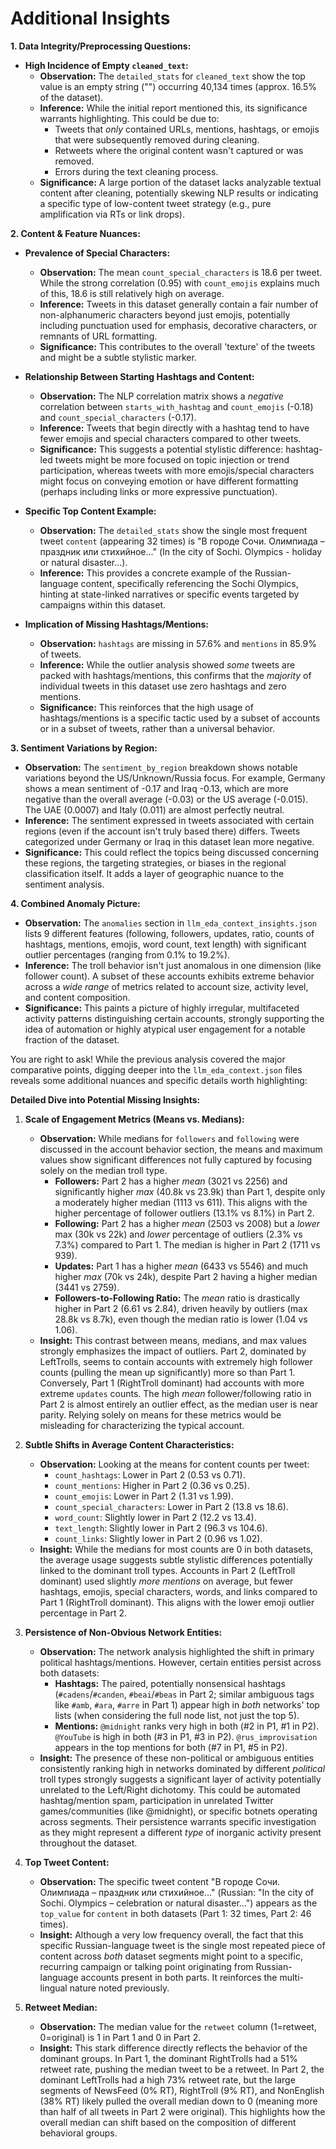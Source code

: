 # Additional Insights

**1. Data Integrity/Preprocessing Questions:**

*   **High Incidence of Empty `cleaned_text`:**
    *   **Observation:** The `detailed_stats` for `cleaned_text` show the top value is an empty string ("") occurring 40,134 times (approx. 16.5% of the dataset).
    *   **Inference:** While the initial report mentioned this, its significance warrants highlighting. This could be due to:
        *   Tweets that *only* contained URLs, mentions, hashtags, or emojis that were subsequently removed during cleaning.
        *   Retweets where the original content wasn't captured or was removed.
        *   Errors during the text cleaning process.
    *   **Significance:** A large portion of the dataset lacks analyzable textual content after cleaning, potentially skewing NLP results or indicating a specific type of low-content tweet strategy (e.g., pure amplification via RTs or link drops).

**2. Content & Feature Nuances:**

*   **Prevalence of Special Characters:**
    *   **Observation:** The mean `count_special_characters` is 18.6 per tweet. While the strong correlation (0.95) with `count_emojis` explains much of this, 18.6 is still relatively high on average.
    *   **Inference:** Tweets in this dataset generally contain a fair number of non-alphanumeric characters beyond just emojis, potentially including punctuation used for emphasis, decorative characters, or remnants of URL formatting.
    *   **Significance:** This contributes to the overall 'texture' of the tweets and might be a subtle stylistic marker.

*   **Relationship Between Starting Hashtags and Content:**
    *   **Observation:** The NLP correlation matrix shows a *negative* correlation between `starts_with_hashtag` and `count_emojis` (-0.18) and `count_special_characters` (-0.17).
    *   **Inference:** Tweets that begin directly with a hashtag tend to have fewer emojis and special characters compared to other tweets.
    *   **Significance:** This suggests a potential stylistic difference: hashtag-led tweets might be more focused on topic injection or trend participation, whereas tweets with more emojis/special characters might focus on conveying emotion or have different formatting (perhaps including links or more expressive punctuation).

*   **Specific Top Content Example:**
    *   **Observation:** The `detailed_stats` show the single most frequent tweet `content` (appearing 32 times) is "В городе Сочи. Олимпиада – праздник или стихийное..." (In the city of Sochi. Olympics - holiday or natural disaster...).
    *   **Inference:** This provides a concrete example of the Russian-language content, specifically referencing the Sochi Olympics, hinting at state-linked narratives or specific events targeted by campaigns within this dataset.

*   **Implication of Missing Hashtags/Mentions:**
    *   **Observation:** `hashtags` are missing in 57.6% and `mentions` in 85.9% of tweets.
    *   **Inference:** While the outlier analysis showed *some* tweets are packed with hashtags/mentions, this confirms that the *majority* of individual tweets in this dataset use zero hashtags and zero mentions.
    *   **Significance:** This reinforces that the high usage of hashtags/mentions is a specific tactic used by a subset of accounts or in a subset of tweets, rather than a universal behavior.

**3. Sentiment Variations by Region:**

*   **Observation:** The `sentiment_by_region` breakdown shows notable variations beyond the US/Unknown/Russia focus. For example, Germany shows a mean sentiment of -0.17 and Iraq -0.13, which are more negative than the overall average (-0.03) or the US average (-0.015). The UAE (0.0007) and Italy (0.011) are almost perfectly neutral.
*   **Inference:** The sentiment expressed in tweets associated with certain regions (even if the account isn't truly based there) differs. Tweets categorized under Germany or Iraq in this dataset lean more negative.
*   **Significance:** This could reflect the topics being discussed concerning these regions, the targeting strategies, or biases in the regional classification itself. It adds a layer of geographic nuance to the sentiment analysis.

**4. Combined Anomaly Picture:**

*   **Observation:** The `anomalies` section in `llm_eda_context_insights.json` lists 9 different features (following, followers, updates, ratio, counts of hashtags, mentions, emojis, word count, text length) with significant outlier percentages (ranging from 0.1% to 19.2%).
*   **Inference:** The troll behavior isn't just anomalous in one dimension (like follower count). A subset of these accounts exhibits extreme behavior across a *wide range* of metrics related to account size, activity level, and content composition.
*   **Significance:** This paints a picture of highly irregular, multifaceted activity patterns distinguishing certain accounts, strongly supporting the idea of automation or highly atypical user engagement for a notable fraction of the dataset.

You are right to ask! While the previous analysis covered the major comparative points, digging deeper into the `llm_eda_context.json` files reveals some additional nuances and specific details worth highlighting:

**Detailed Dive into Potential Missing Insights:**

1.  **Scale of Engagement Metrics (Means vs. Medians):**
    *   **Observation:** While medians for `followers` and `following` were discussed in the account behavior section, the means and maximum values show significant differences not fully captured by focusing solely on the median troll type.
        *   **Followers:** Part 2 has a higher *mean* (3021 vs 2256) and significantly higher *max* (40.8k vs 23.9k) than Part 1, despite only a moderately higher median (1113 vs 611). This aligns with the higher percentage of follower outliers (13.1% vs 8.1%) in Part 2.
        *   **Following:** Part 2 has a higher *mean* (2503 vs 2008) but a *lower* max (30k vs 22k) and *lower* percentage of outliers (2.3% vs 7.3%) compared to Part 1. The median is higher in Part 2 (1711 vs 939).
        *   **Updates:** Part 1 has a higher *mean* (6433 vs 5546) and much higher *max* (70k vs 24k), despite Part 2 having a higher median (3441 vs 2759).
        *   **Followers-to-Following Ratio:** The *mean* ratio is drastically higher in Part 2 (6.61 vs 2.84), driven heavily by outliers (max 28.8k vs 8.7k), even though the median ratio is lower (1.04 vs 1.06).
    *   **Insight:** This contrast between means, medians, and max values strongly emphasizes the impact of outliers. Part 2, dominated by LeftTrolls, seems to contain accounts with extremely high follower counts (pulling the mean up significantly) more so than Part 1. Conversely, Part 1 (RightTroll dominant) had accounts with more extreme `updates` counts. The high *mean* follower/following ratio in Part 2 is almost entirely an outlier effect, as the median user is near parity. Relying solely on means for these metrics would be misleading for characterizing the typical account.

2.  **Subtle Shifts in Average Content Characteristics:**
    *   **Observation:** Looking at the means for content counts per tweet:
        *   `count_hashtags`: Lower in Part 2 (0.53 vs 0.71).
        *   `count_mentions`: Higher in Part 2 (0.36 vs 0.25).
        *   `count_emojis`: Lower in Part 2 (1.31 vs 1.99).
        *   `count_special_characters`: Lower in Part 2 (13.8 vs 18.6).
        *   `word_count`: Slightly lower in Part 2 (12.2 vs 13.4).
        *   `text_length`: Slightly lower in Part 2 (96.3 vs 104.6).
        *   `count_links`: Slightly lower in Part 2 (0.96 vs 1.02).
    *   **Insight:** While the medians for most counts are 0 in both datasets, the average usage suggests subtle stylistic differences potentially linked to the dominant troll types. Accounts in Part 2 (LeftTroll dominant) used slightly *more mentions* on average, but fewer hashtags, emojis, special characters, words, and links compared to Part 1 (RightTroll dominant). This aligns with the lower emoji outlier percentage in Part 2.

3.  **Persistence of Non-Obvious Network Entities:**
    *   **Observation:** The network analysis highlighted the shift in primary political hashtags/mentions. However, certain entities persist across both datasets:
        *   **Hashtags:** The paired, potentially nonsensical hashtags (`#cadens`/`#canden`, `#beai`/`#beas` in Part 2; similar ambiguous tags like `#amb`, `#ara`, `#arre` in Part 1) appear high in *both* networks' top lists (when considering the full node list, not just the top 5).
        *   **Mentions:** `@midnight` ranks very high in both (#2 in P1, #1 in P2). `@YouTube` is high in both (#3 in P1, #3 in P2). `@rus_improvisation` appears in the top mentions for both (#7 in P1, #5 in P2).
    *   **Insight:** The presence of these non-political or ambiguous entities consistently ranking high in networks dominated by different *political* troll types strongly suggests a significant layer of activity potentially unrelated to the Left/Right dichotomy. This could be automated hashtag/mention spam, participation in unrelated Twitter games/communities (like @midnight), or specific botnets operating across segments. Their persistence warrants specific investigation as they might represent a different *type* of inorganic activity present throughout the dataset.

4.  **Top Tweet Content:**
    *   **Observation:** The specific tweet content "В городе Сочи. Олимпиада – праздник или стихийное..." (Russian: "In the city of Sochi. Olympics – celebration or natural disaster...") appears as the `top_value` for `content` in both datasets (Part 1: 32 times, Part 2: 46 times).
    *   **Insight:** Although a very low frequency overall, the fact that this specific Russian-language tweet is the single most repeated piece of content across *both* dataset segments might point to a specific, recurring campaign or talking point originating from Russian-language accounts present in both parts. It reinforces the multi-lingual nature noted previously.

5.  **Retweet Median:**
    *   **Observation:** The median value for the `retweet` column (1=retweet, 0=original) is 1 in Part 1 and 0 in Part 2.
    *   **Insight:** This stark difference directly reflects the behavior of the dominant groups. In Part 1, the dominant RightTrolls had a 51% retweet rate, pushing the median tweet to be a retweet. In Part 2, the dominant LeftTrolls had a high 73% retweet rate, but the large segments of NewsFeed (0% RT), RightTroll (9% RT), and NonEnglish (38% RT) likely pulled the overall median down to 0 (meaning more than half of all tweets in Part 2 were original). This highlights how the overall median can shift based on the composition of different behavioral groups.
